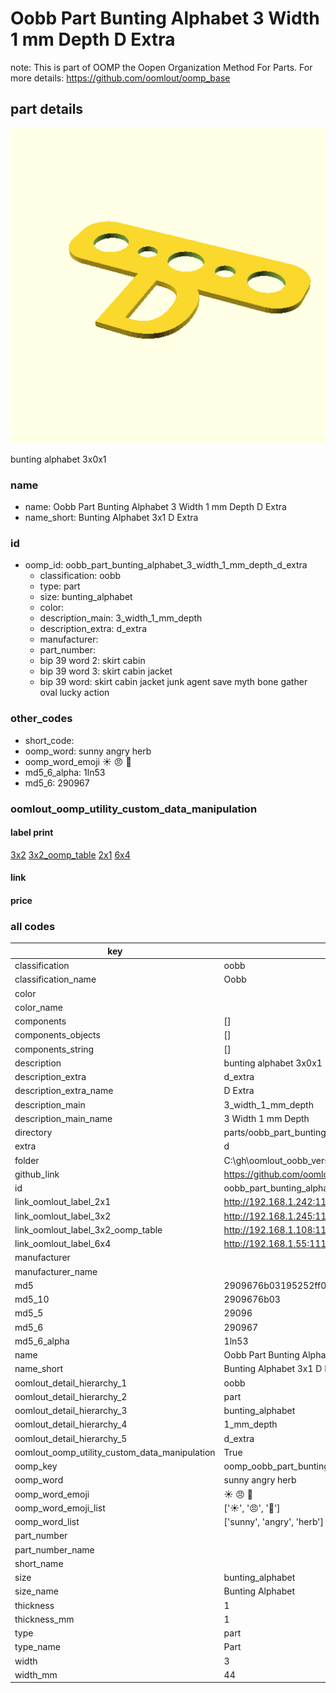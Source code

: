 # Oobb Part Bunting Alphabet 3 Width 1 mm Depth D Extra  

note: This is part of OOMP the Oopen Organization Method For Parts. For more details: https://github.com/oomlout/oomp_base

##  part details
  

[![](3dpr.png)](3dpr.png)

bunting alphabet 3x0x1



### name
* name: Oobb Part Bunting Alphabet 3 Width 1 mm Depth D Extra
* name_short: Bunting Alphabet 3x1 D Extra
### id
* oomp_id: oobb_part_bunting_alphabet_3_width_1_mm_depth_d_extra
  * classification: oobb
  * type: part
  * size: bunting_alphabet
  * color: 
  * description_main: 3_width_1_mm_depth
  * description_extra: d_extra
  * manufacturer: 
  * part_number: 
  * bip 39 word 2: skirt cabin
  * bip 39 word 3: skirt cabin jacket
  * bip 39 word: skirt cabin jacket junk agent save myth bone gather oval lucky action

### other_codes
* short_code: 
* oomp_word: sunny angry herb
* oomp_word_emoji :sunny: :angry: :herb:
* md5_6_alpha: 1ln53
* md5_6: 290967






### oomlout_oomp_utility_custom_data_manipulation
#### label print
[3x2](http://192.168.1.245:1112/?label=oomp%201ln53)
[3x2_oomp_table](http://192.168.1.108:1112/?label=oomp%201ln53)
[2x1](http://192.168.1.242:1112/?label=oomp%201ln53)
[6x4](http://192.168.1.55:1112/?label=oomp%201ln53)    

#### link

                              

#### price







### all codes 
| key | value |  
| --- | --- |  
| classification | oobb |  
| classification_name | Oobb |  
| color |  |  
| color_name |  |  
| components | [] |  
| components_objects | [] |  
| components_string | [] |  
| description | bunting alphabet 3x0x1 |  
| description_extra | d_extra |  
| description_extra_name | D Extra |  
| description_main | 3_width_1_mm_depth |  
| description_main_name | 3 Width 1 mm Depth |  
| directory | parts/oobb_part_bunting_alphabet_3_width_1_mm_depth_d_extra |  
| extra | d |  
| folder | C:\gh\oomlout_oobb_version_4_generated_parts\things\oobb_part_bunting_alphabet_3_width_1_mm_depth_d_extra |  
| github_link | https://github.com/oomlout/oomlout_oomp_part_src/tree/main/parts/oobb_part_bunting_alphabet_3_width_1_mm_depth_d_extra |  
| id | oobb_part_bunting_alphabet_3_width_1_mm_depth_d_extra |  
| link_oomlout_label_2x1 | http://192.168.1.242:1112/?label=oomp%201ln53 |  
| link_oomlout_label_3x2 | http://192.168.1.245:1112/?label=oomp%201ln53 |  
| link_oomlout_label_3x2_oomp_table | http://192.168.1.108:1112/?label=oomp%201ln53 |  
| link_oomlout_label_6x4 | http://192.168.1.55:1112/?label=oomp%201ln53 |  
| manufacturer |  |  
| manufacturer_name |  |  
| md5 | 2909676b03195252ff027794ee07f655 |  
| md5_10 | 2909676b03 |  
| md5_5 | 29096 |  
| md5_6 | 290967 |  
| md5_6_alpha | 1ln53 |  
| name | Oobb Part Bunting Alphabet 3 Width 1 mm Depth D Extra |  
| name_short | Bunting Alphabet 3x1 D Extra |  
| oomlout_detail_hierarchy_1 | oobb |  
| oomlout_detail_hierarchy_2 | part |  
| oomlout_detail_hierarchy_3 | bunting_alphabet |  
| oomlout_detail_hierarchy_4 | 1_mm_depth |  
| oomlout_detail_hierarchy_5 | d_extra |  
| oomlout_oomp_utility_custom_data_manipulation | True |  
| oomp_key | oomp_oobb_part_bunting_alphabet_3_width_1_mm_depth_d_extra |  
| oomp_word | sunny angry herb |  
| oomp_word_emoji | :sunny: :angry: :herb: |  
| oomp_word_emoji_list | [':sunny:', ':angry:', ':herb:'] |  
| oomp_word_list | ['sunny', 'angry', 'herb'] |  
| part_number |  |  
| part_number_name |  |  
| short_name |  |  
| size | bunting_alphabet |  
| size_name | Bunting Alphabet |  
| thickness | 1 |  
| thickness_mm | 1 |  
| type | part |  
| type_name | Part |  
| width | 3 |  
| width_mm | 44 |  
